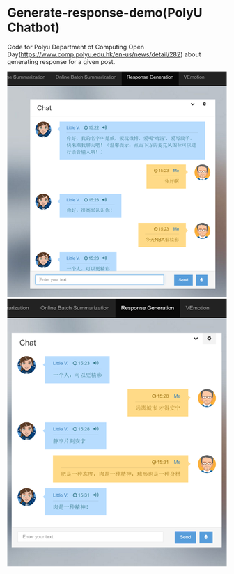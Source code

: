 # Generate-response-demo(PolyU Chatbot)
Code for Polyu Department of Computing Open Day(https://www.comp.polyu.edu.hk/en-us/news/detail/282) about generating response for a given post.

![image](https://github.com/luochuwei/Generate-response-demo/raw/master/Demo/1.PNG)
![image](https://github.com/luochuwei/Generate-response-demo/raw/master/Demo/2.PNG)

